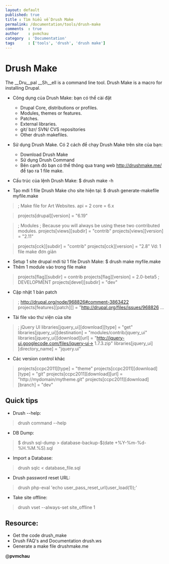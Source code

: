 ```yaml
---
layout: default
published: true
title : Tìm hiểu về Drush Make
permalink: /documentation/tools/drush-make
comments  : true
author    : pvmchau
category  : 'Documentation'
tags      : ['tools', 'drush', 'drush make']
---
```


# Drush Make

The __Dru__pal __Sh__ell is a command line tool. Drush Make is a macro for installing Drupal.

- Công dụng của Drush Make: bạn có thể cài đặt
	- Drupal Core, distributions or profiles.
	- Modules, themes or features.
	- Patches.
	- External libraries.
	- git/ bzr/ SVN/ CVS repositories
	- Other drush makefiles.

- Sử dụng Drush Make. Có 2 cách để chạy Drush Make trên site của bạn:
	- Download Drush Make
	- Sử dụng Drush Command
	- Bên cạnh đó bạn có thể thông qua trang web http://drushmake.me/ để tạo ra 1 file make.

- Cấu trúc của lệnh Drush Make: $ drush make -h
- Tạo mới 1 file Drush Make cho site hiện tại: $ drush generate-makefile myfile.make
>	; Make file for Art Websites.
>	api = 2
>	core = 6.x

>	projects[drupal][version] = "6.19"

>	; Modules
>	; Because you will always be using these two contributed modules.
>	projects[views][subdir] = "contrib"
>	projects[views][version] = "2.11"

>	projects[cck][subdir] = "contrib"
>	projects[cck][version] = "2.8"
Vd: 1 file make đơn giản

- Setup 1 site drupal mới từ 1 file Drush Make: $ drush make  myfile.make
- Thêm 1 module vào trong file make

>	projects[flag][subdir] = contrib
>	projects[flag][version] = 2.0-beta5
>	; DEVELOPMENT
>	projects[devel][subdir] = "dev" 

- Cập nhật 1 bản patch
>	; http://drupal.org/node/968826#comment-3863422
>	projects[features][patch][] = "http://drupal.org/files/issues/968826 ... 

- Tải file vào thư viện của site

>	; jQuery UI
>	libraries[jquery_ui][download][type] = "get"
>	libraries[jquery_ui][destination] = "modules/contrib/jquery_ui"
>	libraries[jquery_ui][download][url] = "http://jquery-ui.googlecode.com/files/jquery-ui->	1.7.3.zip"
>	libraries[jquery_ui][directory_name] = "jquery.ui" 

- Các version control khác

>	projects[ccpc2011][type] = "theme"
>	projects[ccpc2011][download][type] = "git"
>	projects[ccpc2011][download][url] = "http://mydomain/mytheme.git"
>	projects[ccpc2011][download][branch] = "dev" 

## Quick tips
- Drush --help:
>	drush command --help

- DB Dump:
>	$ drush sql-dump > database-backup-$(date +%Y-%m-%d-%H.%M.%S).sql

- Import a Database:
>	drush sqlc < database_file.sql

- Drush password reset URL:
>	drush php-eval 'echo user_pass_reset_url(user_load(1));'

- Take site offline:
>	drush vset --always-set site_offline 1

## Resource:
- Get the code drush_make
- Drush FAQ's and Documentation drush.ws 
- Generate a make file drushmake.me 

@__pvmchau__